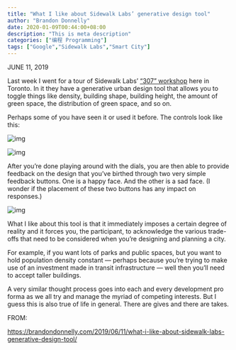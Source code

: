 ```yaml
---
title: "What I like about Sidewalk Labs’ generative design tool"
author: "Brandon Donnelly"
date: 2020-01-09T00:44:00+08:00
description: "This is meta description"
categories: ["编程 Programming"]
tags: ["Google","Sidewalk Labs","Smart City"]
---
```



JUNE 11, 2019

Last week I went for a tour of Sidewalk Labs’ [“307” workshop](https://sidewalktoronto.ca/get-involved/307-landing/) here in Toronto. In it they have a generative urban design tool that allows you to toggle things like density, building shape, building height, the amount of green space, the distribution of green space, and so on.

Perhaps some of you have seen it or used it before. The controls look like this:

![img](https://tva1.sinaimg.cn/large/006tNbRwgy1gapmqax7kxj31400u0hdt.jpg)

![img](https://tva1.sinaimg.cn/large/006tNbRwgy1gapmqbmherj30u0140u0x.jpg)

After you’re done playing around with the dials, you are then able to provide feedback on the design that you’ve birthed through two very simple feedback buttons. One is a happy face. And the other is a sad face. (I wonder if the placement of these two buttons has any impact on responses.)

![img](https://tva1.sinaimg.cn/large/006tNbRwgy1gapmqcg4ifj30u0140kjl.jpg)

What I like about this tool is that it immediately imposes a certain degree of reality and it forces you, the participant, to acknowledge the various trade-offs that need to be considered when you’re designing and planning a city.

For example, if you want lots of parks and public spaces, but you want to hold population density constant — perhaps because you’re trying to make use of an investment made in transit infrastructure — well then you’ll need to accept taller buildings.

A very similar thought process goes into each and every development pro forma as we all try and manage the myriad of competing interests. But I guess this is also true of life in general. There are gives and there are takes.



FROM:

https://brandondonnelly.com/2019/06/11/what-i-like-about-sidewalk-labs-generative-design-tool/
